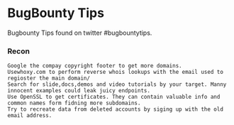 # BugBounty Tips	
Bugbounty Tips found on twitter #bugbountytips. 
### Recon
```
Google the compay copyright footer to get more domains.
Usewhoxy.com to perform reverse whois lookups with the email used to regioster the main domain/
Search for slide,docs,demos and video tutorials by your target. Manny innocent examples could leak juicy endpoints.
Use OpenSSL to get certificates. They can contain valuable info and common names form fidning more subdomains.
Try to recreate data from deleted accounts by siging up with the old email address.
```

